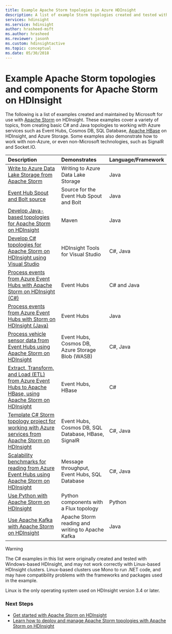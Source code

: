 ```yaml
---
title: Example Apache Storm topologies in Azure HDInsight 
description: A list of example Storm topologies created and tested with Apache Storm on HDInsight including basic C# and Java topologies, and working with Event Hubs.
services: hdinsight
ms.service: hdinsight
author: hrasheed-msft
ms.author: hrasheed
ms.reviewer: jasonh
ms.custom: hdinsightactive
ms.topic: conceptual
ms.date: 05/30/2018
---
```

# Example Apache Storm topologies and components for Apache Storm on HDInsight

The following is a list of examples created and maintained by Microsoft for use with [Apache Storm](https://storm.apache.org/) on HDInsight. These examples cover a variety of topics, from creating basic C# and Java topologies to working with Azure services such as Event Hubs, Cosmos DB, SQL Database, [Apache HBase](https://hbase.apache.org/) on HDInsight, and Azure Storage. Some examples also demonstrate how to work with non-Azure, or even non-Microsoft technologies, such as SignalR and Socket.IO.

| Description | Demonstrates | Language/Framework |
|:--- |:--- |:--- |
| [Write to Azure Data Lake Storage from Apache Storm](apache-storm-write-data-lake-store.md) |Writing to Azure Data Lake Storage |Java |
| [Event Hub Spout and Bolt source](https://github.com/apache/storm/tree/master/external/storm-eventhubs) |Source for the Event Hub Spout and Bolt |Java |
| [Develop Java-based topologies for Apache Storm on HDInsight][5797064f] |Maven |Java |
| [Develop C# topologies for Apache Storm on HDInsight using Visual Studio][16fce2d1] |HDInsight Tools for Visual Studio |C#, Java |
| [Process events from Azure Event Hubs with Apache Storm on HDInsight (C#)][844d1d81] |Event Hubs |C# and Java |
| [Process events from Azure Event Hubs with Storm on HDInsight (Java)](https://azure.microsoft.com/resources/samples/hdinsight-java-storm-eventhub/) |Event Hubs |Java |
| [Process vehicle sensor data from Event Hubs using Apache Storm on HDInsight][246ee964] |Event Hubs, Cosmos DB, Azure Storage Blob (WASB) |C#, Java |
| [Extract, Transform, and Load (ETL) from Azure Event Hubs to Apache HBase, using Apache Storm on HDInsight][b4b68194] |Event Hubs, HBase |C# |
| [Template C# Storm topology project for working with Azure services from Apache Storm on HDInsight][ce0c02a2] |Event Hubs, Cosmos DB, SQL Database, HBase, SignalR |C#, Java |
| [Scalability benchmarks for reading from Azure Event Hubs using Apache Storm on HDInsight][d6c540e3] |Message throughput, Event Hubs, SQL Database |C#, Java |
| [Use Python with Apache Storm on HDInsight](apache-storm-develop-python-topology.md) |Python components with a Flux topology |Python |
| [Use Apache Kafka with Apache Storm on HDInsight](../hdinsight-apache-storm-with-kafka.md) | Apache Storm reading and writing to Apache Kafka | Java |

> [!WARNING]  
> The C# examples in this list were originally created and tested with Windows-based HDInsight, and may not work correctly with Linux-based HDInsight clusters. Linux-based clusters use Mono to run .NET code, and may have compatibility problems with the frameworks and packages used in the example.
>
> Linux is the only operating system used on HDInsight version 3.4 or later.

### Next Steps

* [Get started with Apache Storm on HDInsight][2b8c3488]
* [Learn how to deploy and manage Apache Storm topologies with Apache Storm on HDInsight][6eb0d3b8]

[2b8c3488]:apache-storm-tutorial-get-started-linux.md "Learn how to create an Apache Storm on HDInsight cluster and use the Storm Dashboard to deploy example topologies."
[6eb0d3b8]:apache-storm-deploy-monitor-topology-linux.md "Learn how to deploy and manage topologies using the web-based Apache Storm Dashboard and Storm UI or the HDInsight Tools for Visual Studio."
[16fce2d1]:apache-storm-develop-csharp-visual-studio-topology.md "Learn how to create C# Storm topologies by using the HDInsight Tools for Visual Studio."
[5797064f]:apache-storm-develop-java-topology.md "Learn how to create Storm topologies in Java, using Maven, by creating a basic wordcount topology."
[844d1d81]:apache-storm-develop-csharp-event-hub-topology.md "Learn how to read and write data from Azure Event Hubs with Storm on HDInsight."
[246ee964]: https://github.com/hdinsight/hdinsight-storm-examples/blob/master/IotExample/README.md "Learn how to use a Storm topology to read messages from Azure Event Hubs, read documents from Azure Cosmos DB for data referencing and save data to Azure Storage."
[d6c540e3]: https://github.com/hdinsight/hdinsight-storm-examples/blob/master/EventCountExample "Several topologies to demonstrate throughput when reading from Azure Event Hubs and storing to SQL Database using Apache Storm on HDInsight."
[b4b68194]: https://github.com/hdinsight/hdinsight-storm-examples/blob/master/RealTimeETLExample "Learn how to read data from Azure Event Hubs, aggregate & transform the data, then store it to HBase on HDInsight."
[ce0c02a2]: https://github.com/hdinsight/hdinsight-storm-examples/tree/master/templates/HDInsightStormExamples "This project contains templates for spouts, bolts and topologies to interact with various Azure services like Event Hubs, Cosmos DB, and SQL Database."


